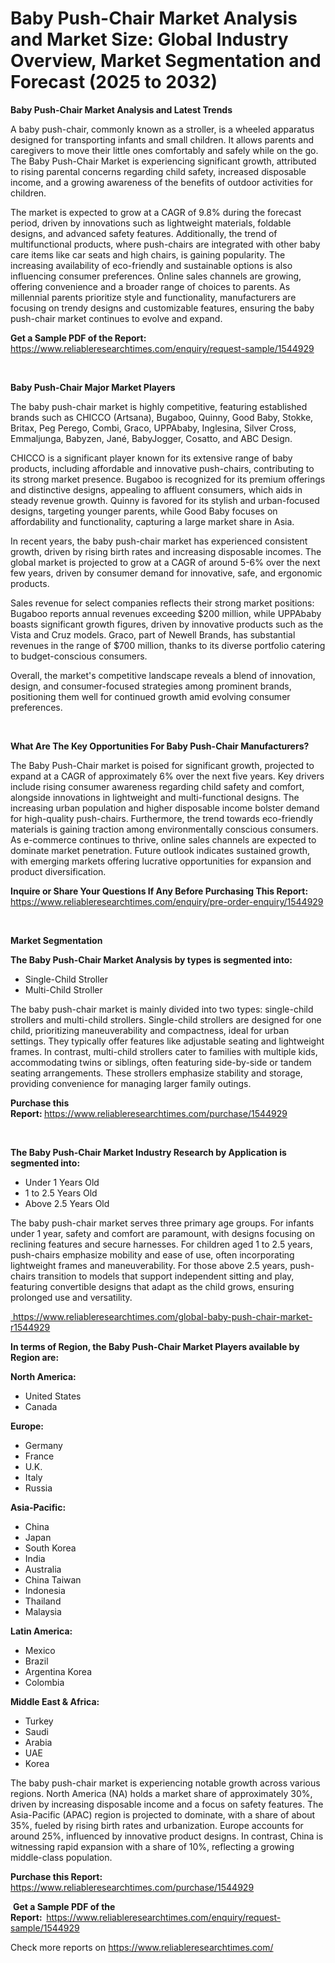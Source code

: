 <p><h1>Baby Push-Chair Market Analysis and Market Size: Global Industry Overview, Market Segmentation and Forecast (2025 to 2032)</h1></p><p><strong>Baby Push-Chair Market Analysis and Latest Trends</strong></p>
<p><p>A baby push-chair, commonly known as a stroller, is a wheeled apparatus designed for transporting infants and small children. It allows parents and caregivers to move their little ones comfortably and safely while on the go. The Baby Push-Chair Market is experiencing significant growth, attributed to rising parental concerns regarding child safety, increased disposable income, and a growing awareness of the benefits of outdoor activities for children.</p><p>The market is expected to grow at a CAGR of 9.8% during the forecast period, driven by innovations such as lightweight materials, foldable designs, and advanced safety features. Additionally, the trend of multifunctional products, where push-chairs are integrated with other baby care items like car seats and high chairs, is gaining popularity. The increasing availability of eco-friendly and sustainable options is also influencing consumer preferences. Online sales channels are growing, offering convenience and a broader range of choices to parents. As millennial parents prioritize style and functionality, manufacturers are focusing on trendy designs and customizable features, ensuring the baby push-chair market continues to evolve and expand.</p></p>
<p><strong>Get a Sample PDF of the Report:&nbsp;</strong> <a href="https://www.reliableresearchtimes.com/enquiry/request-sample/1544929?utm_campaign=1994&utm_medium=2&utm_source=Github&utm_content=ia&utm_term=09022025&utm_id=baby-push-chair">https://www.reliableresearchtimes.com/enquiry/request-sample/1544929</a></p>
<p>&nbsp;</p>
<p><strong>Baby Push-Chair Major Market Players</strong></p>
<p><p>The baby push-chair market is highly competitive, featuring established brands such as CHICCO (Artsana), Bugaboo, Quinny, Good Baby, Stokke, Britax, Peg Perego, Combi, Graco, UPPAbaby, Inglesina, Silver Cross, Emmaljunga, Babyzen, Jané, BabyJogger, Cosatto, and ABC Design. </p><p>CHICCO is a significant player known for its extensive range of baby products, including affordable and innovative push-chairs, contributing to its strong market presence. Bugaboo is recognized for its premium offerings and distinctive designs, appealing to affluent consumers, which aids in steady revenue growth. Quinny is favored for its stylish and urban-focused designs, targeting younger parents, while Good Baby focuses on affordability and functionality, capturing a large market share in Asia.</p><p>In recent years, the baby push-chair market has experienced consistent growth, driven by rising birth rates and increasing disposable incomes. The global market is projected to grow at a CAGR of around 5-6% over the next few years, driven by consumer demand for innovative, safe, and ergonomic products. </p><p>Sales revenue for select companies reflects their strong market positions: Bugaboo reports annual revenues exceeding $200 million, while UPPAbaby boasts significant growth figures, driven by innovative products such as the Vista and Cruz models. Graco, part of Newell Brands, has substantial revenues in the range of $700 million, thanks to its diverse portfolio catering to budget-conscious consumers. </p><p>Overall, the market's competitive landscape reveals a blend of innovation, design, and consumer-focused strategies among prominent brands, positioning them well for continued growth amid evolving consumer preferences.</p></p>
<p>&nbsp;</p>
<p><strong>What Are The Key Opportunities For Baby Push-Chair Manufacturers?</strong></p>
<p><p>The Baby Push-Chair market is poised for significant growth, projected to expand at a CAGR of approximately 6% over the next five years. Key drivers include rising consumer awareness regarding child safety and comfort, alongside innovations in lightweight and multi-functional designs. The increasing urban population and higher disposable income bolster demand for high-quality push-chairs. Furthermore, the trend towards eco-friendly materials is gaining traction among environmentally conscious consumers. As e-commerce continues to thrive, online sales channels are expected to dominate market penetration. Future outlook indicates sustained growth, with emerging markets offering lucrative opportunities for expansion and product diversification.</p></p>
<p><strong>Inquire or Share Your Questions If Any Before Purchasing This Report:</strong> <a href="https://www.reliableresearchtimes.com/enquiry/pre-order-enquiry/1544929?utm_campaign=1994&utm_medium=2&utm_source=Github&utm_content=ia&utm_term=09022025&utm_id=baby-push-chair">https://www.reliableresearchtimes.com/enquiry/pre-order-enquiry/1544929</a></p>
<p>&nbsp;</p>
<p><strong>Market Segmentation</strong></p>
<p><strong>The Baby Push-Chair Market Analysis by types is segmented into:</strong></p>
<p><ul><li>Single-Child Stroller</li><li>Multi-Child Stroller</li></ul></p>
<p><p>The baby push-chair market is mainly divided into two types: single-child strollers and multi-child strollers. Single-child strollers are designed for one child, prioritizing maneuverability and compactness, ideal for urban settings. They typically offer features like adjustable seating and lightweight frames. In contrast, multi-child strollers cater to families with multiple kids, accommodating twins or siblings, often featuring side-by-side or tandem seating arrangements. These strollers emphasize stability and storage, providing convenience for managing larger family outings.</p></p>
<p><strong>Purchase this Report:&nbsp;</strong><a href="https://www.reliableresearchtimes.com/purchase/1544929?utm_campaign=1994&utm_medium=2&utm_source=Github&utm_content=ia&utm_term=09022025&utm_id=baby-push-chair">https://www.reliableresearchtimes.com/purchase/1544929</a></p>
<p>&nbsp;</p>
<p><strong>The Baby Push-Chair Market Industry Research by Application is segmented into:</strong></p>
<p><ul><li>Under 1 Years Old</li><li>1 to 2.5 Years Old</li><li>Above 2.5 Years Old</li></ul></p>
<p><p>The baby push-chair market serves three primary age groups. For infants under 1 year, safety and comfort are paramount, with designs focusing on reclining features and secure harnesses. For children aged 1 to 2.5 years, push-chairs emphasize mobility and ease of use, often incorporating lightweight frames and maneuverability. For those above 2.5 years, push-chairs transition to models that support independent sitting and play, featuring convertible designs that adapt as the child grows, ensuring prolonged use and versatility.</p></p>
<p><a href="https://www.reliableresearchtimes.com/global-baby-push-chair-market-r1544929?utm_campaign=1994&utm_medium=2&utm_source=Github&utm_content=ia&utm_term=09022025&utm_id=baby-push-chair">&nbsp;https://www.reliableresearchtimes.com/global-baby-push-chair-market-r1544929</a></p>
<p><strong>In terms of Region, the Baby Push-Chair Market Players available by Region are:</strong></p>
<p>
    <p> <strong> North America: </strong>
        <ul>
            <li>United States</li>
            <li>Canada</li>
        </ul>
        </p> 
    <p> <strong> Europe: </strong>
        <ul>
            <li>Germany</li>
            <li>France</li>
            <li>U.K.</li>
            <li>Italy</li>
            <li>Russia</li>
        </ul>
        </p> 
    <p> <strong> Asia-Pacific: </strong>
        <ul>
            <li>China</li>
            <li>Japan</li>
            <li>South Korea</li>
            <li>India</li>
            <li>Australia</li>
            <li>China Taiwan</li>
            <li>Indonesia</li>
            <li>Thailand</li>
            <li>Malaysia</li>
        </ul>
        </p> 
    <p> <strong> Latin America: </strong>
        <ul>
            <li>Mexico</li>
            <li>Brazil</li>
            <li>Argentina Korea</li>
            <li>Colombia</li>
        </ul>
        </p> 
    <p> <strong> Middle East & Africa: </strong>
        <ul>
            <li>Turkey</li>
            <li>Saudi</li>
            <li>Arabia</li>
            <li>UAE</li>
            <li>Korea</li>
        </ul>
    </p>
    </p>
<p><p>The baby push-chair market is experiencing notable growth across various regions. North America (NA) holds a market share of approximately 30%, driven by increasing disposable income and a focus on safety features. The Asia-Pacific (APAC) region is projected to dominate, with a share of about 35%, fueled by rising birth rates and urbanization. Europe accounts for around 25%, influenced by innovative product designs. In contrast, China is witnessing rapid expansion with a share of 10%, reflecting a growing middle-class population.</p></p>
<p><strong>Purchase this Report: </strong><a href="https://www.reliableresearchtimes.com/purchase/1544929?utm_campaign=1994&utm_medium=2&utm_source=Github&utm_content=ia&utm_term=09022025&utm_id=baby-push-chair">https://www.reliableresearchtimes.com/purchase/1544929</a></p>
<p>&nbsp;<strong>Get a Sample PDF of the Report:&nbsp;&nbsp;</strong><a href="https://www.reliableresearchtimes.com/enquiry/request-sample/1544929?utm_campaign=1994&utm_medium=2&utm_source=Github&utm_content=ia&utm_term=09022025&utm_id=baby-push-chair">https://www.reliableresearchtimes.com/enquiry/request-sample/1544929</a></p>
<p><strong></strong></p>
<p>Check more reports on <a href="https://www.reliableresearchtimes.com/?utm_campaign=1994&utm_medium=2&utm_source=Github&utm_content=ia&utm_term=09022025&utm_id=baby-push-chair">https://www.reliableresearchtimes.com/</a></p>